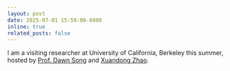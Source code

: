 ```yaml
---
layout: post
date: 2025-07-01 15:59:00-0400
inline: true
related_posts: false
---
```


I am a visiting researcher at University of California, Berkeley this summer, hosted by [Prof. Dawn Song](https://dawnsong.io/) and [Xuandong Zhao](https://xuandongzhao.github.io/). 
